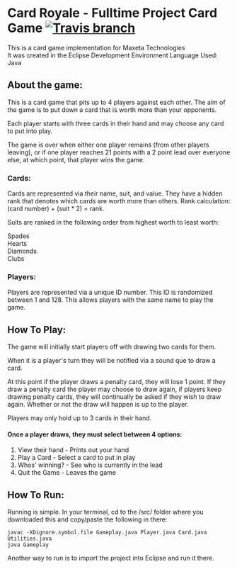 # Card Royale - Fulltime Project Card Game [![Travis branch](https://img.shields.io/travis/rust-lang/rust/master.svg)]()  
This is a card game implementation for Maxeta Technologies  
It was created in the Eclipse Development Environment
Language Used: Java

## About the game:
This is a card game that pits up to 4 players against each other.
The aim of the game is to put down a card that is worth more than your opponents.    
  
Each player starts with three cards in their hand and may choose any card to put into play.  
  
The game is over when either one player remains (from other players leaving), or if one player reaches 21 points with a 2 point lead over everyone else, at which point, that player wins the game.  
### Cards:
Cards are represented via their name, suit, and value. They have a hidden rank that denotes which cards are worth more than others. Rank calculation: (card number) + (suit * 2) = rank.  
  
Suits are ranked in the following order from highest worth to least worth:  
  
Spades  
Hearts  
Diamonds  
Clubs  
### Players:
Players are represented via a unique ID number. This ID is randomized between 1 and 128. This allows players with the same name to play the game.

## How To Play:
The game will initially start players off with drawing two cards for them.  
  
When it is a player's turn they will be notified via a sound que to draw a card. 
  
At this point if the player draws a penalty card, they will lose 1 point. If they draw a penalty card the player may choose to draw again, if players keep drawing penalty cards, they will continually be asked if they wish to draw again. Whether or not the draw will happen is up to the player.  
  
Players may only hold up to 3 cards in their hand. 
  
#### Once a player draws, they must select between 4 options:
1) View their hand - Prints out your hand
2) Play a Card     - Select a card to put in play
3) Whos' winning?  - See who is currently in the lead
4) Quit the Game   - Leaves the game  
  
## How To Run:
Running is simple. In your terminal, cd to the /src/ folder where you downloaded this and copy/paste the following in there:
  
```terminal  
javac -XDignore.symbol.file Gameplay.java Player.java Card.java Utilities.java  
java Gameplay  
```  
  
Another way to run is to import the project into Eclipse and run it there. 
  
